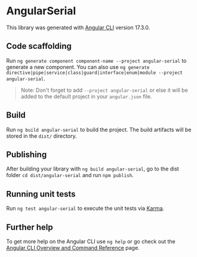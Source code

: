 # AngularSerial

This library was generated with [Angular CLI](https://github.com/angular/angular-cli) version 17.3.0.

## Code scaffolding

Run `ng generate component component-name --project angular-serial` to generate a new component. You can also use `ng generate directive|pipe|service|class|guard|interface|enum|module --project angular-serial`.
> Note: Don't forget to add `--project angular-serial` or else it will be added to the default project in your `angular.json` file. 

## Build

Run `ng build angular-serial` to build the project. The build artifacts will be stored in the `dist/` directory.

## Publishing

After building your library with `ng build angular-serial`, go to the dist folder `cd dist/angular-serial` and run `npm publish`.

## Running unit tests

Run `ng test angular-serial` to execute the unit tests via [Karma](https://karma-runner.github.io).

## Further help

To get more help on the Angular CLI use `ng help` or go check out the [Angular CLI Overview and Command Reference](https://angular.io/cli) page.
